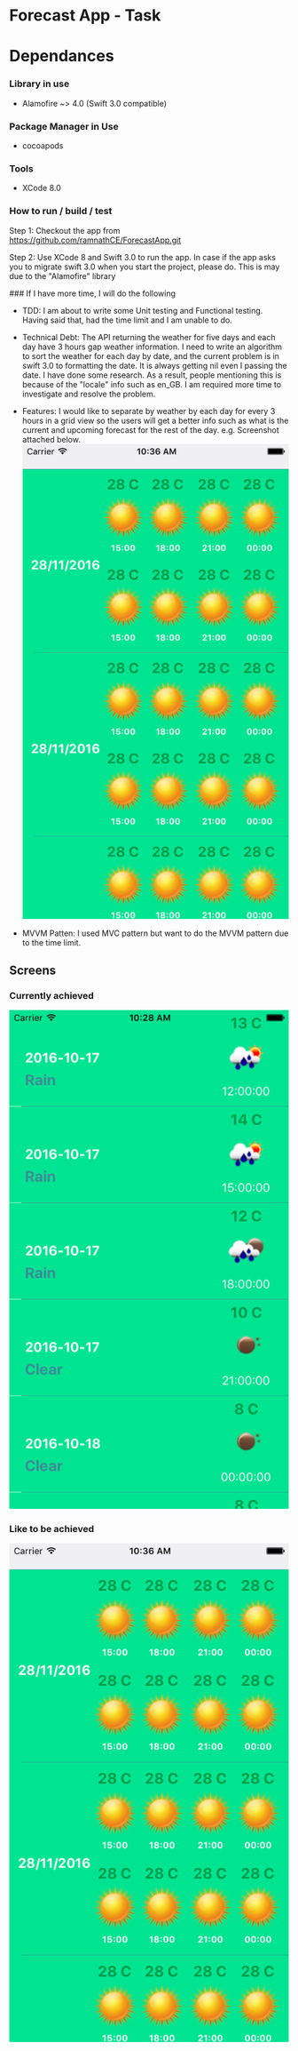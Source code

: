 # Forecast App - Task


# Dependances
### Library in use
- Alamofire ~> 4.0 (Swift 3.0 compatible)


### Package Manager in Use
 - cocoapods


### Tools
- XCode 8.0


### How to run / build / test
Step 1: Checkout the app from https://github.com/ramnathCE/ForecastApp.git


Step 2: Use XCode 8 and Swift 3.0 to run the app. In case if the app asks you to migrate swift 3.0 when you start the project, please do. This is may due to the "Alamofire" library


### If I have more time, I will do the following
- TDD: I am about to write some Unit testing and Functional testing. Having said that, had the time limit and I am unable to do. 


- Technical Debt: The API returning the weather for five days and each day have 3 hours gap weather information. I need to write an algorithm to sort the weather for each day by date, and the current problem is in swift 3.0 to formatting the date. It is always getting nil even I passing the date. I have done some research. As a result, people mentioning this is because of the "locale" info such as en_GB. I am required more time to investigate and resolve the problem.


- Features: I would like to separate by weather by each day for every 3 hours in a grid view so the users will get a better info such as what is the current and upcoming forecast for the rest of the day. e.g. Screenshot attached below.
![Alt text](https://github.com/ramnathCE/ForecastApp/blob/master/Screens/like_to_have.png "Screen 1")

 
- MVVM Patten: I used MVC pattern but want to do the MVVM pattern due to the time limit.



## Screens
### Currently achieved
![Alt text](https://github.com/ramnathCE/ForecastApp/blob/master/Screens/temporary_screen.png "Screen 2")


### Like to be achieved
![Alt text](https://github.com/ramnathCE/ForecastApp/blob/master/Screens/like_to_have.png "Screen 1")


